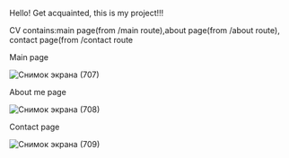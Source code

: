 Hello! Get acquainted, this is my project!!!

CV contains:main page(from /main route),about page(from /about route), contact page(from /contact route

Main page

![Снимок экрана (707)](https://user-images.githubusercontent.com/75556748/108621387-8c06c800-745c-11eb-8057-b8bae2a42023.png)

About me page

![Снимок экрана (708)](https://user-images.githubusercontent.com/75556748/108621517-3da5f900-745d-11eb-974f-44d87a5d200a.png)

Contact page

![Снимок экрана (709)](https://user-images.githubusercontent.com/75556748/108621574-a4c3ad80-745d-11eb-98fa-75edf3ab62e3.png)
